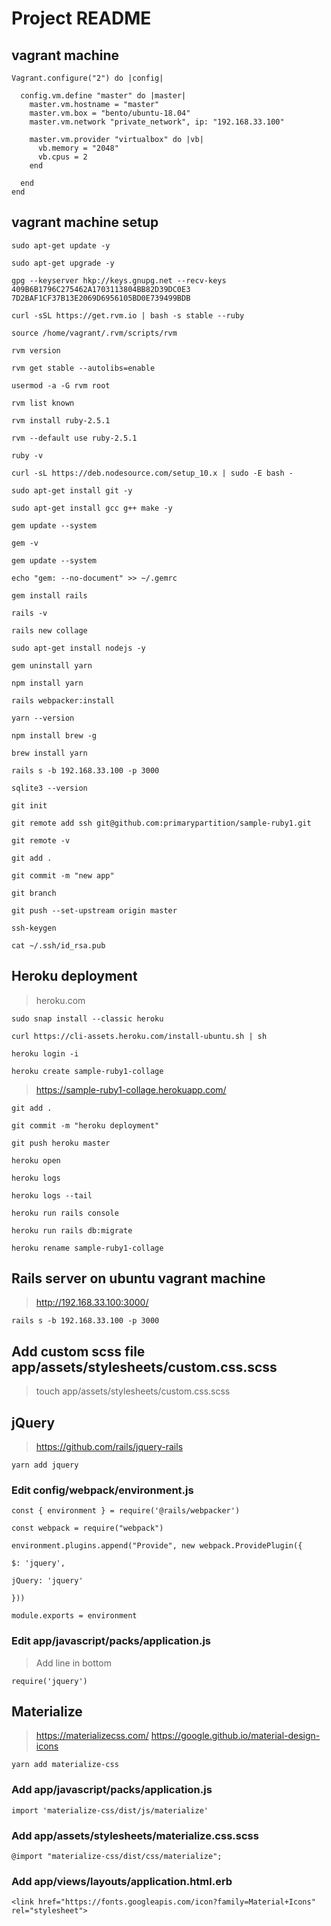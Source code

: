 # Project README


## vagrant machine

```
Vagrant.configure("2") do |config|
  
  config.vm.define "master" do |master|
    master.vm.hostname = "master"
    master.vm.box = "bento/ubuntu-18.04"    
    master.vm.network "private_network", ip: "192.168.33.100"

    master.vm.provider "virtualbox" do |vb|
      vb.memory = "2048"
      vb.cpus = 2
    end

  end
end
```


## vagrant machine setup

```
sudo apt-get update -y

sudo apt-get upgrade -y

gpg --keyserver hkp://keys.gnupg.net --recv-keys 409B6B1796C275462A1703113804BB82D39DC0E3 7D2BAF1CF37B13E2069D6956105BD0E739499BDB

curl -sSL https://get.rvm.io | bash -s stable --ruby

source /home/vagrant/.rvm/scripts/rvm

rvm version

rvm get stable --autolibs=enable

usermod -a -G rvm root

rvm list known

rvm install ruby-2.5.1

rvm --default use ruby-2.5.1

ruby -v

curl -sL https://deb.nodesource.com/setup_10.x | sudo -E bash -

sudo apt-get install git -y

sudo apt-get install gcc g++ make -y

gem update --system

gem -v

gem update --system

echo "gem: --no-document" >> ~/.gemrc

gem install rails

rails -v

rails new collage

sudo apt-get install nodejs -y

gem uninstall yarn

npm install yarn

rails webpacker:install

yarn --version

npm install brew -g

brew install yarn

rails s -b 192.168.33.100 -p 3000

sqlite3 --version

git init

git remote add ssh git@github.com:primarypartition/sample-ruby1.git

git remote -v

git add .

git commit -m "new app"

git branch

git push --set-upstream origin master

ssh-keygen

cat ~/.ssh/id_rsa.pub

```


## Heroku deployment

> heroku.com

```
sudo snap install --classic heroku

curl https://cli-assets.heroku.com/install-ubuntu.sh | sh

heroku login -i

heroku create sample-ruby1-collage

```

> https://sample-ruby1-collage.herokuapp.com/

```
git add .

git commit -m "heroku deployment"

git push heroku master

heroku open

heroku logs

heroku logs --tail

heroku run rails console

heroku run rails db:migrate

heroku rename sample-ruby1-collage
```


## Rails server on ubuntu vagrant machine

> http://192.168.33.100:3000/

```
rails s -b 192.168.33.100 -p 3000

```


## Add custom scss file app/assets/stylesheets/custom.css.scss

> touch app/assets/stylesheets/custom.css.scss


## jQuery

> https://github.com/rails/jquery-rails

```
yarn add jquery
```
 
### Edit config/webpack/environment.js

```
const { environment } = require('@rails/webpacker')

const webpack = require("webpack")

environment.plugins.append("Provide", new webpack.ProvidePlugin({

$: 'jquery',

jQuery: 'jquery'

}))

module.exports = environment
```

### Edit app/javascript/packs/application.js

> Add line in bottom

```
require('jquery')
```


## Materialize 

> https://materializecss.com/
> https://google.github.io/material-design-icons

```
yarn add materialize-css
```

### Add app/javascript/packs/application.js

```
import 'materialize-css/dist/js/materialize'
```

### Add app/assets/stylesheets/materialize.css.scss

```
@import "materialize-css/dist/css/materialize";
```

### Add app/views/layouts/application.html.erb

```
<link href="https://fonts.googleapis.com/icon?family=Material+Icons" rel="stylesheet">
```
